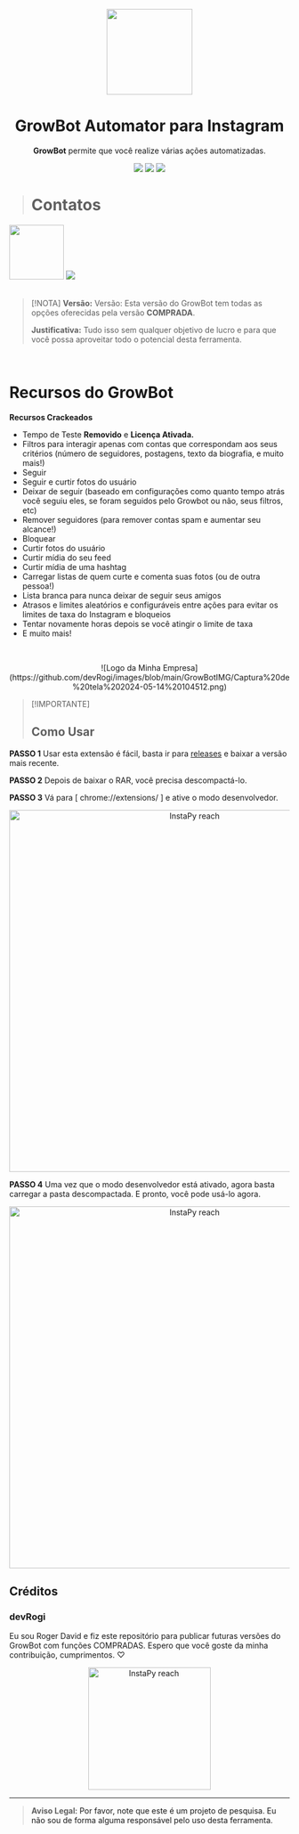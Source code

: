 <p align="center">
  <img src="https://github.com/devRogi/GrowBott/blob/main/icon_48.png" width="154">
  <h1 align="center">GrowBot Automator para Instagram</h1>
  <p align="center"><b>GrowBot</b> permite que você realize várias ações automatizadas.</p>
   <p align="center">
   <img src="https://img.shields.io/github/downloads/devRogi/GrowBotPremium/total?color=red&label=DOWNLOADS">
   <img src="https://img.shields.io/github/v/tag/devRogi/GrowBotPremium?label=VERSION">
   <img src="https://img.shields.io/github/stars/devRogi/GrowBotPremium?style=social">	
   </p>
   
 > <h1>Contatos</h1>
<div>
 <a href="https://www.tiktok.com/@devrog2?_t=8mLKb9flPl7&_r=1"><img width="98px" src="https://img.shields.io/badge/TikTok-000000?style=for-the-badge&logo=tiktok&logoColor=white"></a>
 <a href="https://www.instagram.com/roge_rdv/"><img src="https://img.shields.io/badge/Instagram-E4405F?style=for-the-badge&logo=instagram&logoColor=white" /></a>
</div> </br>
		
> [!NOTA]
> **Versão:** Versão: Esta versão do GrowBot tem todas as opções oferecidas pela versão <b>COMPRADA</b>. 
>
> **Justificativa:** Tudo isso sem qualquer objetivo de lucro e para que você possa aproveitar todo o potencial desta ferramenta.
<br />

# Recursos do GrowBot
**Recursos Crackeados**
- Tempo de Teste <b>Removido</b> e <b>Licença Ativada.</b>
- Filtros para interagir apenas com contas que correspondam aos seus critérios (número de seguidores, postagens, texto da biografia, e muito mais!)
- Seguir
- Seguir e curtir fotos do usuário
- Deixar de seguir (baseado em configurações como quanto tempo atrás você seguiu eles, se foram seguidos pelo Growbot ou não, seus filtros, etc)
- Remover seguidores (para remover contas spam e aumentar seu alcance!)
- Bloquear
- Curtir fotos do usuário
- Curtir mídia do seu feed
- Curtir mídia de uma hashtag
- Carregar listas de quem curte e comenta suas fotos (ou de outra pessoa!)
- Lista branca para nunca deixar de seguir seus amigos
- Atrasos e limites aleatórios e configuráveis entre ações para evitar os limites de taxa do Instagram e bloqueios
- Tentar novamente horas depois se você atingir o limite de taxa
- E muito mais!


<br />

<p align="center">
  ![Logo da Minha Empresa](https://github.com/devRogi/images/blob/main/GrowBotIMG/Captura%20de%20tela%202024-05-14%20104512.png)
	
> [!IMPORTANTE]
> ## Como Usar

**PASSO 1** Usar esta extensão é fácil, basta ir para [releases](https://github.com/devRogi/GrowBotPremium/releases) e baixar a versão mais recente. 

**PASSO 2** Depois de baixar o RAR, você precisa descompactá-lo.

**PASSO 3** Vá para [ chrome://extensions/ ] e ative o modo desenvolvedor.

<p align="center">
	<img src="https://github.com/devRogi/GrowBott/blob/main/chromedesenvolvedor.png" alt="InstaPy reach" width="650px"/>
</p>

**PASSO 4** Uma vez que o modo desenvolvedor está ativado, agora basta carregar a pasta descompactada. E pronto, você pode usá-lo agora.

<p align="center">
	<img src="https://github.com/devRogi/GrowBott/blob/main/chromedesenvolvedor1.png" alt="InstaPy reach" width="650px"/>
</p>

## Créditos 	
### devRogi
Eu sou Roger David e fiz este repositório para publicar futuras versões do GrowBot com funções COMPRADAS. Espero que você goste da minha contribuição, cumprimentos. ♡

<p align="center">
	<img src="https://64.media.tumblr.com/f29e750fc61706fbe8eb96a8ad2d1031/tumblr_mfbfgkrRAz1rfjowdo1_500.gif" alt="InstaPy reach" width="220px"/>
</p>

---

> **Aviso Legal**<a name="disclaimer" />: Por favor, note que este é um projeto de pesquisa. Eu não sou de forma alguma responsável pelo uso desta ferramenta.
